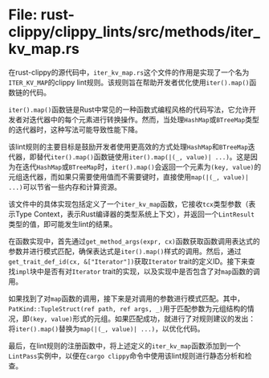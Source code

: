 # File: rust-clippy/clippy_lints/src/methods/iter_kv_map.rs

在rust-clippy的源代码中，`iter_kv_map.rs`这个文件的作用是实现了一个名为`ITER_KV_MAP`的clippy lint规则。该规则旨在帮助开发者优化使用`iter().map()`函数链的代码。

`iter().map()`函数链是Rust中常见的一种函数式编程风格的代码写法，它允许开发者对迭代器中的每个元素进行转换操作。然而，当处理`HashMap`或`BTreeMap`类型的迭代器时，这种写法可能导致性能下降。

该lint规则的主要目标是鼓励开发者使用更高效的方式处理`HashMap`和`BTreeMap`迭代器，即替代`iter().map()`函数链使用`iter().map(|(_, value)| ...)`。这是因为在迭代`HashMap`或`BTreeMap`时，`iter().map()`会返回一个元素为`(key, value)`的元组迭代器，而如果只需要使用值而不需要键时，直接使用`map(|(_, value)| ...)`可以节省一些内存和计算资源。

该文件中的具体实现包括定义了一个`iter_kv_map`函数，它接收`tcx`类型参数（表示Type Context，表示Rust编译器的类型系统上下文），并返回一个`LintResult`类型的值，即可能发生lint的结果。

在函数实现中，首先通过`get_method_args(expr, cx)`函数获取函数调用表达式的参数并进行模式匹配，确保表达式是`iter().map()`样式的调用。然后，通过`get_trait_def_id(cx, &["Iterator"])`获取`Iterator` trait的定义ID。接下来查找`impl`块中是否有对`Iterator` trait的实现，以及实现中是否包含了对`map`函数的调用。

如果找到了对`map`函数的调用，接下来是对调用的参数进行模式匹配。其中，`PatKind::TupleStruct(ref path, ref args, _)`用于匹配参数为元组结构的情况，即`(key, value)`形式的元组。如果匹配成功，就进行了对规则建议的发出：将`iter().map()`替换为`map(|(_, value)| ...)`，以优化代码。

最后，在lint规则的注册函数中，将上述定义的`iter_kv_map`函数添加到一个`LintPass`实例中，以便在`cargo clippy`命令中使用该lint规则进行静态分析和检查。


